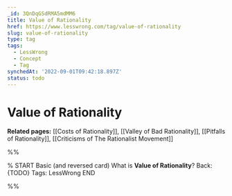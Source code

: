 ```yaml
---
_id: 3QnDqGSdRMA5mdMM6
title: Value of Rationality
href: https://www.lesswrong.com/tag/value-of-rationality
slug: value-of-rationality
type: tag
tags:
  - LessWrong
  - Concept
  - Tag
synchedAt: '2022-09-01T09:42:18.897Z'
status: todo
---
```


# Value of Rationality

**Related pages:** [[Costs of Rationality]], [[Valley of Bad Rationality]], [[Pitfalls of Rationality]], [[Criticisms of The Rationalist Movement]]


%%

% START
Basic (and reversed card)
What is **Value of Rationality**?
Back: {TODO}
Tags: LessWrong
END

%%
	
